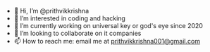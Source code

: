 - 👋 Hi, I’m @prithvikkrishna
- 👀 I’m interested in coding and hacking
- 🌱 I’m currently working on universal key or god's eye since 2020
- 💞️ I’m looking to collaborate on it companies
- 📫 How to reach me: email me at prithvikkrishna001@gmail.com

<!---
prithvikkrishna/prithvikkrishna is a ✨ special ✨ repository because its `README.md` (this file) appears on your GitHub profile.
You can click the Preview link to take a look at your changes.
--->
